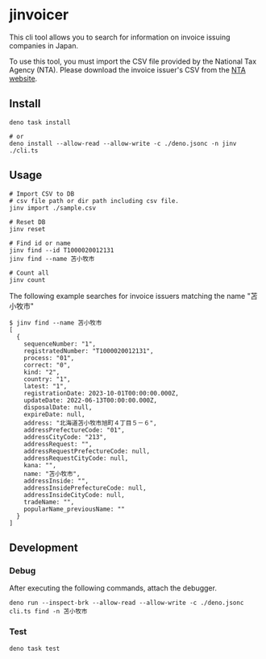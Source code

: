# jinvoicer

This cli tool allows you to search for information on invoice issuing companies in Japan.

To use this tool, you must import the CSV file provided by the National Tax Agency (NTA). Please download the invoice issuer's CSV from the [NTA website](https://www.invoice-kohyo.nta.go.jp/download/index.html).

## Install

```shell
deno task install

# or
deno install --allow-read --allow-write -c ./deno.jsonc -n jinv ./cli.ts
```

## Usage

```shell
# Import CSV to DB
# csv file path or dir path including csv file.
jinv import ./sample.csv

# Reset DB
jinv reset

# Find id or name
jinv find --id T1000020012131
jinv find --name 苫小牧市

# Count all
jinv count
```

The following example searches for invoice issuers matching the name "苫小牧市"

```shellsession
$ jinv find --name 苫小牧市
[
  {
    sequenceNumber: "1",
    registratedNumber: "T1000020012131",
    process: "01",
    correct: "0",
    kind: "2",
    country: "1",
    latest: "1",
    registrationDate: 2023-10-01T00:00:00.000Z,
    updateDate: 2022-06-13T00:00:00.000Z,
    disposalDate: null,
    expireDate: null,
    address: "北海道苫小牧市旭町４丁目５－６",
    addressPrefectureCode: "01",
    addressCityCode: "213",
    addressRequest: "",
    addressRequestPrefectureCode: null,
    addressRequestCityCode: null,
    kana: "",
    name: "苫小牧市",
    addressInside: "",
    addressInsidePrefectureCode: null,
    addressInsideCityCode: null,
    tradeName: "",
    popularName_previousName: ""
  }
]
```

## Development

### Debug

After executing the following commands, attach the debugger.

```shell
deno run --inspect-brk --allow-read --allow-write -c ./deno.jsonc cli.ts find -n 苫小牧市
```

### Test

```shell
deno task test
```
